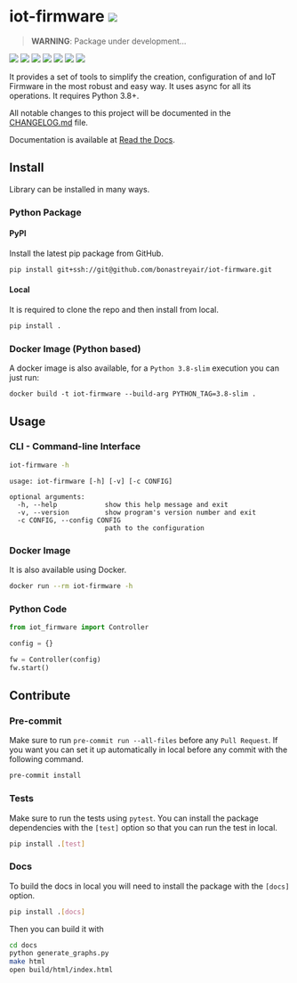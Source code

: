 # iot-firmware ![](https://findicons.com/files/icons/42/basic/16/warning.png)

> **WARNING**: Package under development...

[![](https://img.shields.io/readthedocs/iot-firmware/latest?logo=readthedocs)](https://iot-firmware.readthedocs.io/en/latest/)
[![](https://results.pre-commit.ci/badge/github/bonastreyair/iot-firmware/main.svg)](https://results.pre-commit.ci/latest/github/bonastreyair/iot-firmware/main)
[![](https://img.shields.io/github/workflow/status/bonastreyair/iot-firmware/CI?label=CI&logo=github)](https://github.com/bonastreyair/iot-firmware/actions?workflow=CI)
[![](https://img.shields.io/codecov/c/github/bonastreyair/iot-firmware/main?logo=codecov)](https://codecov.io/gh/bonastreyair/iot-firmware)
[![](https://img.shields.io/codeclimate/maintainability/bonastreyair/iot-firmware?logo=codeclimate)](https://codeclimate.com/github/bonastreyair/iot-firmware/maintainability)
[![](https://img.shields.io/badge/code%20style-black-black)](https://github.com/psf/black)
[![](https://img.shields.io/github/license/bonastreyair/iot-firmware?color=blue)](https://github.com/bonastreyair/iot-firmware/blob/main/LICENSE)

It provides a set of tools to simplify the creation, configuration of and IoT Firmware
in the most robust and easy way. It uses async for all its operations. It requires Python 3.8+.

All notable changes to this project will be documented in the [CHANGELOG.md](https://github.com/bonastreyair/iot-firmware/blob/main/CHANGELOG.md) file.

Documentation is available at [Read the Docs](https://iot-firmware.readthedocs.io/en/latest/).

## Install

Library can be installed in many ways.

### Python Package

#### PyPI

Install the latest pip package from GitHub.

```sh
pip install git+ssh://git@github.com/bonastreyair/iot-firmware.git
```

#### Local

It is required to clone the repo and then install from local.

```sh
pip install .
```

### Docker Image (Python based)

A docker image is also available, for a `Python 3.8-slim` execution you can just run:

```text
docker build -t iot-firmware --build-arg PYTHON_TAG=3.8-slim .
```

## Usage

### CLI - Command-line Interface

```sh
iot-firmware -h
```

```text
usage: iot-firmware [-h] [-v] [-c CONFIG]

optional arguments:
  -h, --help            show this help message and exit
  -v, --version         show program's version number and exit
  -c CONFIG, --config CONFIG
                        path to the configuration
```

### Docker Image

It is also available using Docker.

```sh
docker run --rm iot-firmware -h
```

### Python Code

```python
from iot_firmware import Controller

config = {}

fw = Controller(config)
fw.start()
```

## Contribute

### Pre-commit

Make sure to run `pre-commit run --all-files` before any `Pull Request`. If you want you can set it up automatically
in local before any commit with the following command.

```sh
pre-commit install
```

### Tests

Make sure to run the tests using `pytest`. You can install the package dependencies with the `[test]` option
so that you can run the test in local.

```sh
pip install .[test]
```

### Docs

To build the docs in local you will need to install the package with the `[docs]` option.

```sh
pip install .[docs]
```

Then you can build it with

```sh
cd docs
python generate_graphs.py
make html
open build/html/index.html
```
